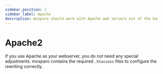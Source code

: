 ```yaml
---
sidebar_position: 1
sidebar_label: Apache
description: mosparo should work with Apache web servers out of the box.
---
```


# Apache2

If you use Apache as your webserver, you do not need any special adjustments. mosparo contains the required `.htaccess` files to configure the rewriting correctly.